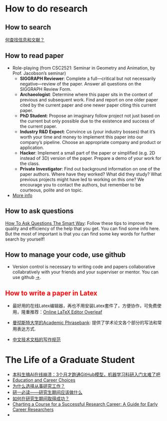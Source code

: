 # How to do research

## How to search
[何查找信息和文献？](https://github.com/jjcao/jjcao.github.com/blob/master/doc/HowToSearch.pdf?raw=true)

<!-- ## Choose research topic -->

## How to read paper
- Role-playing (from CSC2521: Seminar in Geometry and Animation, by Prof. Jacobson’s seminar)
  - **SIGGRAPH Reviewer**: Complete a full—critical but not necessarily negative—review of the paper. Answer all questions on the SIGGRAPH Review Form.
  - **Archaeologist**: Determine where this paper sits in the context of previous and subsequent work. Find and report on one older paper cited by the current paper and one newer paper citing this current paper.
  - **PhD Student**: Propose an imaginary follow project not just based on the current but only possible due to the existence and success of the current paper.
  - **Industry R&D Expect**: Convince us (your industry bosses) that it’s worth your time and money to implement this paper into our company’s pipeline. Choose an appropriate company and product or application.
  - **Hacker**: Implement a small part of the paper or simplified (e.g. 2D instead of 3D) version of the paper. Prepare a demo of your work for the class.
  - **Private Investigator**: Find out background information on one of the paper authors. Where have they worked? What did they study? What previous projects might have led to working on this one? We encourage you to contact the authors, but remember to be courteous, polite and on topic. 
- [More info](https://github.com/jjcao/jjcao.github.com/blob/master/doc/How_to_Read_a_Paper.pdf?raw=true)

## How to ask questions
[How To Ask Questions The Smart Way](http://www.catb.org/esr/faqs/smart-questions.html): Follow these tips to improve the quality and efficiency of the help that you get. You can find some info here. But the most of important is that you can find some key words for further search by yourself!

## How to manage your code, use github 
- Version control is necessary to writing code and papers collaborative collabratively with your friends and your superviser or mentor. You can use github [->](../softwares/github.md).

## <span style="color:red">How to write a paper in Latex</span>
- 最好用的在线Latex编辑器，再也不用安装Latex套件了，方便协作，可免费使用，隆重推荐：[Online LaTeX Editor Overleaf](https://www.overleaf.com?r=74e16ffc&rm=d&rs=b)

- [曼彻斯特大学的Academic Phrasebank](http://www.phrasebank.manchester.ac.uk/): 提供了学术论文各个部分的写法和常用表达方式.

- [中文技术文档的写作规范](https://github.com/ruanyf/document-style-guide) 


# The Life of a Graduate Student
- [本科生搞AI在线崩溃：3个月才跑通GitHub模型，机器学习科研入门太难了吧](https://mp.weixin.qq.com/s/F8pC0g1DMIpP2Uw5TU-GZQ)
- [Education and Career Choices](https://www.google.com/url?sa=t&rct=j&q=&esrc=s&source=web&cd=1&ved=0ahUKEwjq4pz4pfrOAhXJtBQKHbFwAIgQFggeMAA&url=http%3A%2F%2F118.145.20.30%2Fforum.php%3Fmod%3Dattachment%26aid%3DMjM0NDIzfGVhYmViMmVkfDE0MzE5OTczMzh8MHw3MjMxMjY%253D&usg=AFQjCNGNniYDfZGPXcz6r93Kfi2uO8O15w&sig2=CA_fMAQsrvbmUlZAWYt6_A)
- [为什么选择从事研究工作？](http://staff.ustc.edu.cn/~lgliu/Resources/ForMyStudents/GCL-WhyResearch.rar)
- [研一必读——研究生期间应该做什么](https://www.douban.com/note/578575999/)
- [如何在研究生期间取得成功？](http://staff.ustc.edu.cn/~lgliu/Resources/ForMyStudents/HowToSucceedAtGCL.rar)
- [Charting a Course for a Successful Research Career: A Guide for Early Career Researchers](https://www.elsevier.com/research-intelligence/resource-library/charting-a-course-for-a-successful-research-career-a-guide-for-early-career-researchers-2nd-edition)
- 
              
          